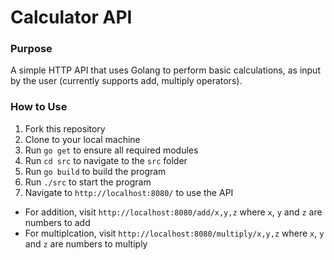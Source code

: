 # Calculator API

### Purpose

A simple HTTP API that uses Golang to perform basic calculations, as input by the user (currently supports add, multiply operators).

### How to Use

1. Fork this repository
2. Clone to your local machine
3. Run `go get` to ensure all required modules
4. Run `cd src` to navigate to the `src` folder
5. Run `go build` to build the program
6. Run `./src` to start the program
7. Navigate to `http://localhost:8080/` to use the API
  - For addition, visit `http://localhost:8080/add/x,y,z` where `x`, `y` and `z` are numbers to add
  - For multiplcation, visit `http://localhost:8080/multiply/x,y,z` where `x`, `y` and `z` are numbers to multiply
